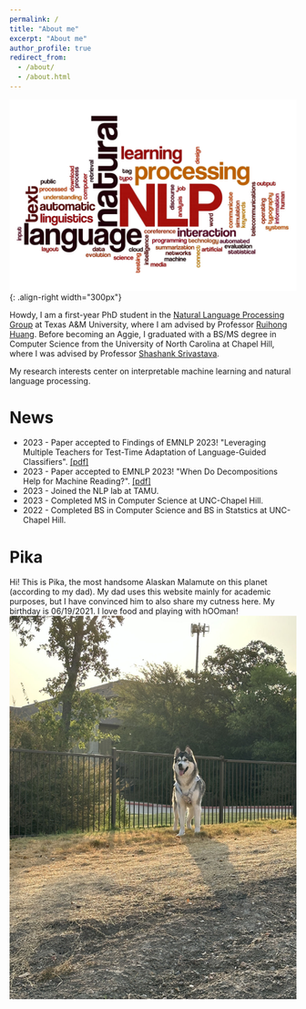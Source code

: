 ```yaml
---
permalink: /
title: "About me"
excerpt: "About me"
author_profile: true
redirect_from: 
  - /about/
  - /about.html
---
```

![NLP cloud](/images/NLP.jpg){: .align-right width="300px"}

Howdy, I am a first-year PhD student in the [Natural Language Processing Group](https://nlp.cs.tamu.edu) at Texas A&M University, where I am advised by Professor [Ruihong Huang](https://people.engr.tamu.edu/huangrh/index.html). Before becoming an Aggie, I graduated with a BS/MS degree in Computer Science from the University of North Carolina at Chapel Hill, where I was advised by Professor [Shashank Srivastava](https://www.ssriva.com).

My research interests center on interpretable machine learning and natural language processing.

News
======
* 2023 - Paper accepted to Findings of EMNLP 2023! "Leveraging Multiple Teachers for Test-Time Adaptation of Language-Guided Classifiers". [[pdf]](https://openreview.net/forum?id=ZE6fN4OO18)
* 2023 - Paper accepted to EMNLP 2023! "When Do Decompositions Help for Machine Reading?". [[pdf]](https://arxiv.org/abs/2212.10019)
* 2023 - Joined the NLP lab at TAMU.
* 2023 - Completed MS in Computer Science at UNC-Chapel Hill.
* 2022 - Completed BS in Computer Science and BS in Statstics at UNC-Chapel Hill.

Pika
======
Hi! This is Pika, the most handsome Alaskan Malamute on this planet (according to my dad). My dad uses this website mainly for academic purposes, but I have convinced him to also share my cutness here. My birthday is 06/19/2021. I love food and playing with hOOman!
![NLP cloud](/images/pika.jpg)